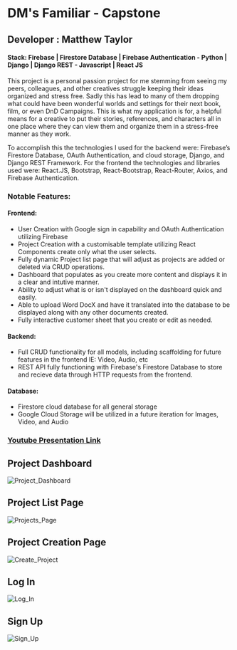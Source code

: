 # DM's Familiar - Capstone

## Developer : Matthew Taylor

#### Stack: Firebase | Firestore Database | Firebase Authentication - Python | Django | Django REST - Javascript | React JS

This project is a personal passion project for me stemming from seeing my peers, colleagues, and other creatives struggle keeping their ideas organized and stress free. Sadly this has lead to many of them dropping what could have been wonderful worlds and settings for their next book, film, or even DnD Campaigns. This is what my application is for, a helpful means for a creative to put their stories, references, and characters all in one place where they can view them and organize them in a stress-free manner as they work. 

To accomplish this the technologies I used for the backend were: Firebase’s Firestore Database, OAuth Authentication, and cloud storage, Django, and Django REST Framework. For the frontend the technologies and libraries used were: React.JS, Bootstrap, React-Bootstrap, React-Router, Axios, and Firebase Authentication.

### Notable Features:

#### Frontend:
- User Creation with Google sign in capability and OAuth Authentication utilizing Firebase
- Project Creation with a customisable template utilizing React Components create only what the user selects.
- Fully dynamic Project list page that will adjust as projects are added or deleted via CRUD operations.
- Dashboard that populates as you create more content and displays it in a clear and intutive manner.
- Ability to adjust what is or isn't displayed on the dashboard quick and easily.
- Able to upload Word DocX and have it translated into the database to be displayed along with any other documents created.
- Fully interactive customer sheet that you create or edit as needed. 
    
#### Backend:
- Full CRUD functionality for all models, including scaffolding for future features in the frontend IE: Video, Audio, etc
- REST API fully functioning with Firebase's Firestore Database to store and recieve data through HTTP requests from the frontend.

#### Database:
- Firestore cloud database for all general storage
- Google Cloud Storage will be utilized in a future iteration for Images, Video, and Audio

### [Youtube Presentation Link](https://youtu.be/QDF2tCjXFFw)

## Project Dashboard
![Project_Dashboard](https://user-images.githubusercontent.com/89653410/142480485-3fe0c00e-5cf6-4410-8079-982b6f21c7bc.png)

## Project List Page
![Projects_Page](https://user-images.githubusercontent.com/89653410/142480502-11bb894b-0a00-441b-ac9f-800b6b843765.png)

## Project Creation Page
![Create_Project](https://user-images.githubusercontent.com/89653410/142480551-85818515-55df-4b7b-a22f-1b387daa135e.png)

## Log In
![Log_In](https://user-images.githubusercontent.com/89653410/142480589-4e0647da-6ce3-41b6-a3a8-a1c54902dfa3.png)
## Sign Up
![Sign_Up](https://user-images.githubusercontent.com/89653410/142480611-8d020380-e1e9-4a3b-bd0a-302ae78358e8.png)


